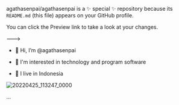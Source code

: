 agathasenpai/agathasenpai is a ✨ special ✨ repository because its `README.md` (this file) appears on your GitHub profile.

You can click the Preview link to take a look at your changes.

--->

- 👋 Hi, I’m @agathasenpai

- 👀 I'm interested in technology and program software

- 🌱 I live in Indonesia

![20220425_113247_0000](https://user-images.githubusercontent.com/88697142/165021862-158e1e10-e3d1-42a6-8a1f-b7afe78f831e.png)




 ...



